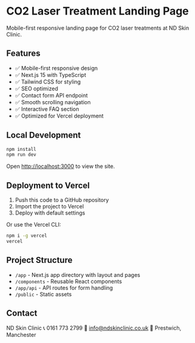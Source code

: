 # CO2 Laser Treatment Landing Page

Mobile-first responsive landing page for CO2 laser treatments at ND Skin Clinic.

## Features

- ✅ Mobile-first responsive design
- ✅ Next.js 15 with TypeScript
- ✅ Tailwind CSS for styling
- ✅ SEO optimized
- ✅ Contact form API endpoint
- ✅ Smooth scrolling navigation
- ✅ Interactive FAQ section
- ✅ Optimized for Vercel deployment

## Local Development

```bash
npm install
npm run dev
```

Open [http://localhost:3000](http://localhost:3000) to view the site.

## Deployment to Vercel

1. Push this code to a GitHub repository
2. Import the project to Vercel
3. Deploy with default settings

Or use the Vercel CLI:

```bash
npm i -g vercel
vercel
```

## Project Structure

- `/app` - Next.js app directory with layout and pages
- `/components` - Reusable React components
- `/app/api` - API routes for form handling
- `/public` - Static assets

## Contact

ND Skin Clinic
📞 0161 773 2799
📧 info@ndskinclinic.co.uk
📍 Prestwich, Manchester